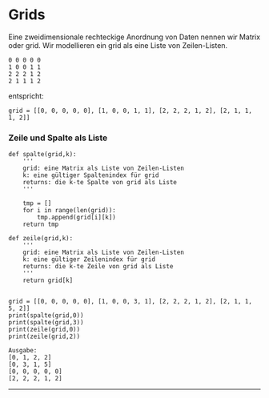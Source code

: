 # Grids

Eine zweidimensionale rechteckige Anordnung von Daten nennen wir
Matrix oder grid.
Wir modellieren ein grid als eine Liste von Zeilen-Listen.

```
0 0 0 0 0
1 0 0 1 1
2 2 2 1 2
2 1 1 1 2
```

entspricht:

```
grid = [[0, 0, 0, 0, 0], [1, 0, 0, 1, 1], [2, 2, 2, 1, 2], [2, 1, 1, 1, 2]]
```

### Zeile und Spalte als Liste

```
def spalte(grid,k):
    '''
    grid: eine Matrix als Liste von Zeilen-Listen
    k: eine gültiger Spaltenindex für grid
    returns: die k-te Spalte von grid als Liste
    '''

    tmp = []
    for i in range(len(grid)):
        tmp.append(grid[i][k])
    return tmp

def zeile(grid,k):
    '''
    grid: eine Matrix als Liste von Zeilen-Listen
    k: eine gültiger Zeilenindex für grid
    returns: die k-te Zeile von grid als Liste
    '''
    return grid[k]


grid = [[0, 0, 0, 0, 0], [1, 0, 0, 3, 1], [2, 2, 2, 1, 2], [2, 1, 1, 5, 2]]
print(spalte(grid,0))
print(spalte(grid,3))
print(zeile(grid,0))
print(zeile(grid,2))

```

```
Ausgabe:
[0, 1, 2, 2]
[0, 3, 1, 5]
[0, 0, 0, 0, 0]
[2, 2, 2, 1, 2]
```

---
